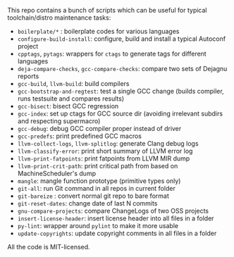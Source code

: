 This repo contains a bunch of scripts which can be useful
for typical toolchain/distro maintenance tasks:
* `boilerplate/*` : boilerplate codes for various languages
* `configure-build-install`: configure, build and install a typical Autoconf project
* `cpptags`, `pytags`: wrappers for `ctags` to generate tags for different languages
* `deja-compare-checks`, `gcc-compare-checks`: compare two sets of Dejagnu reports
* `gcc-build`, `llvm-build`: build compilers
* `gcc-bootstrap-and-regtest`: test a single GCC change (builds compiler, runs testsuite and compares results)
* `gcc-bisect`: bisect GCC regression
* `gcc-index`: set up ctags for GCC source dir (avoiding irrelevant subdirs and respecting supermacro)
* `gcc-debug`: debug GCC compiler proper instead of driver
* `gcc-predefs`: print predefined GCC macros
* `llvm-collect-logs`, `llvm-splitlog`: generate Clang debug logs
* `llvm-classify-error`: print short summary of LLVM error log
* `llvm-print-fatpoints`: print fatpoints from LLVM MIR dump
* `llvm-print-crit-path`: print critical path from based on MachineScheduler's dump
* `mangle`: mangle function prototype (primitive types only)
* `git-all`: run Git command in all repos in current folder
* `git-bareize` : convert normal git repo to bare format
* `git-reset-dates`: change date of last N commits
* `gnu-compare-projects`: compare ChangeLogs of two OSS projects
* `insert-license-header`: insert license header into all files in a folder
* `py-lint`: wrapper around `pylint` to make it more usable
* `update-copyrights`: update copyright comments in all files in a folder

All the code is MIT-licensed.
